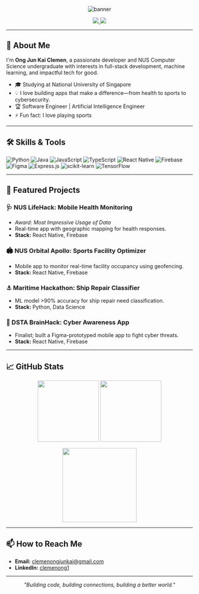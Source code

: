 <!-- Banner -->
<p align="center">
  <img src="https://capsule-render.vercel.app/api?type=waving&color=gradient&height=160&section=header&text=Hi,%20I'm%20Clemen!&fontSize=45&fontAlignY=35&desc=Welcome%20to%20my%20GitHub%20Profile&descAlignY=55&descAlign=62" alt="banner"/>
</p>

<!-- Profile pic + Contact Links -->
<p align="center">
  <a href="https://www.linkedin.com/in/clemenong1/">
    <img src="https://img.shields.io/badge/LinkedIn-0077B5?style=for-the-badge&logo=linkedin&logoColor=white"/>
  </a>
  <a href="mailto:clemenongjunkai@gmail.com">
    <img src="https://img.shields.io/badge/Gmail-D14836?style=for-the-badge&logo=gmail&logoColor=white"/>
  </a>
</p>

---

## 👋 About Me

I'm **Ong Jun Kai Clemen**, a passionate developer and NUS Computer Science undergraduate with interests in full-stack development, machine learning, and impactful tech for good.

- 🎓 Studying at National University of Singapore
- 💡 I love building apps that make a difference—from health to sports to cybersecurity.
- 🏆 Software Engineer | Artificial Intelligence Engineer
- ⚡ Fun fact: I love playing sports

---

## 🛠️ Skills & Tools

![Python](https://img.shields.io/badge/Python-3776AB?style=for-the-badge&logo=python&logoColor=white)
![Java](https://img.shields.io/badge/Java-007396?style=for-the-badge&logo=java&logoColor=white)
![JavaScript](https://img.shields.io/badge/JavaScript-F7DF1E?style=for-the-badge&logo=javascript&logoColor=black)
![TypeScript](https://img.shields.io/badge/TypeScript-3178C6?style=for-the-badge&logo=typescript&logoColor=white)
![React Native](https://img.shields.io/badge/React%20Native-20232A?style=for-the-badge&logo=react&logoColor=61DAFB)
![Firebase](https://img.shields.io/badge/Firebase-FFCA28?style=for-the-badge&logo=firebase&logoColor=black)
![Figma](https://img.shields.io/badge/Figma-F24E1E?style=for-the-badge&logo=figma&logoColor=white)
![Express.js](https://img.shields.io/badge/Express.js-000000?style=for-the-badge&logo=express&logoColor=white)
![scikit-learn](https://img.shields.io/badge/scikit--learn-F7931E?style=for-the-badge&logo=scikit-learn&logoColor=white)
![TensorFlow](https://img.shields.io/badge/TensorFlow-FF6F00?style=for-the-badge&logo=tensorflow&logoColor=white)

---

## 🌟 Featured Projects

### 🩺 NUS LifeHack: Mobile Health Monitoring
- *Award: Most Impressive Usage of Data*
- Real-time app with geographic mapping for health responses.  
- **Stack:** React Native, Firebase

### 🏟️ NUS Orbital Apollo: Sports Facility Optimizer
- Mobile app to monitor real-time facility occupancy using geofencing.  
- **Stack:** React Native, Firebase

### ⚓ Maritime Hackathon: Ship Repair Classifier
- ML model >90% accuracy for ship repair need classification.  
- **Stack:** Python, Data Science

### 🦾 DSTA BrainHack: Cyber Awareness App
- Finalist; built a Figma-prototyped mobile app to fight cyber threats.  
- **Stack:** React Native, Firebase

---

## 📈 GitHub Stats

<p align="center">
  <img src="https://github-readme-stats.vercel.app/api?username=your-github-username&show_icons=true&theme=react&hide_title=true" height="165">
  <img src="https://github-readme-stats.vercel.app/api/top-langs/?username=your-github-username&layout=compact&theme=react" height="165">
</p>
<p align="center">
  <img src="https://github-readme-activity-graph.cyclic.app/graph?username=your-github-username&theme=react-dark" height="200"/>
</p>

---

## 📫 How to Reach Me

- **Email:** [clemenongjunkai@gmail.com](mailto:clemenongjunkai@gmail.com)
- **LinkedIn:** [clemenong1](https://www.linkedin.com/in/clemenong1/)

---

<!-- Optional Footer Quote or Fun Fact -->
<p align="center">
  <i>"Building code, building connections, building a better world."</i>
</p>
